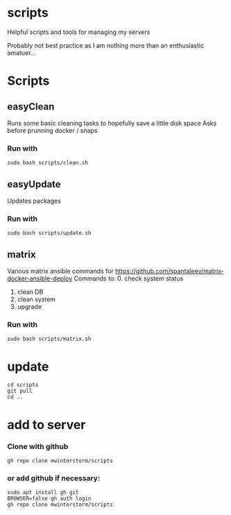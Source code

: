 # scripts
Helpful scripts and tools for managing my servers

Probably not best practice as I am nothing more than an enthusiastic amatuer...

# Scripts
## easyClean
Runs some basic cleaning tasks to hopefully save a little disk space
Asks before prunning docker / snaps

### Run with 
```
sudo bash scripts/clean.sh
```
## easyUpdate
Updates packages

### Run with 
```
sudo bash scripts/update.sh
```

## matrix
Various matrix ansible commands for https://github.com/spantaleev/matrix-docker-ansible-deploy
Commands to:
0. check system status
1. clean DB
2. clean system
3. upgrade

### Run with 
```
sudo bash scripts/matrix.sh
```

# update
```
cd scripts
git pull
cd ..
```

# add to server
### Clone with github
```
gh repo clone mwinterstorm/scripts
```
### or add github if necessary:
```
sudo apt install gh git
BROWSER=false gh auth login
gh repo clone mwinterstorm/scripts
```
